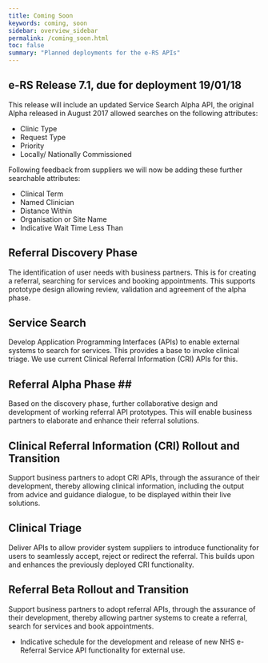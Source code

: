 ```yaml
---
title: Coming Soon
keywords: coming, soon
sidebar: overview_sidebar
permalink: /coming_soon.html
toc: false
summary: "Planned deployments for the e-RS APIs"
---
```


## e-RS Release 7.1, due for deployment 19/01/18
This release will include an updated Service Search Alpha API, the original Alpha released in August 2017 allowed searches on the following attributes:

* Clinic Type
* Request Type
* Priority
* Locally/ Nationally Commissioned

Following feedback from suppliers we will now be adding these further searchable attributes:

* Clinical Term
* Named Clinician
* Distance Within
* Organisation or Site Name
* Indicative Wait Time Less Than

## Referral Discovery Phase ##
The identification of user needs with business partners. This is for creating a referral, searching for services and booking appointments. This supports prototype design allowing review, validation and agreement of the alpha phase.

## Service Search ##
Develop Application Programming Interfaces (APIs) to enable external systems to search for services. This provides a base to invoke clinical triage. We use current Clinical Referral Information (CRI) APIs for this.

## Referral Alpha Phase ##
Based on the discovery phase, further collaborative design and development of working referral API prototypes. This will enable business partners to elaborate and enhance their referral solutions.

## Clinical Referral Information (CRI) Rollout and Transition ##
Support business partners to adopt CRI APIs, through the assurance of their development, thereby allowing clinical information, including the output from advice and guidance dialogue, to be displayed within their live solutions.

## Clinical Triage ##
Deliver APIs to allow provider system suppliers to introduce functionality for users to seamlessly accept, reject or redirect the referral. This builds upon and enhances the previously deployed CRI functionality.

## Referral Beta Rollout and Transition ##
Support business partners to adopt referral APIs, through the assurance of their development, thereby allowing partner systems to create a referral, search for services and book appointments.

* Indicative schedule for the development and release of new NHS e-Referral Service API functionality for external use.

